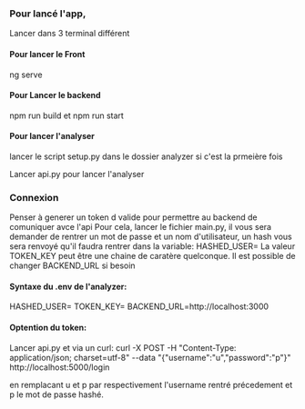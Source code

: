 ### Pour lancé l'app, 

Lancer dans 3 terminal différent

#### Pour lancer le Front
ng serve

#### Pour Lancer le backend
npm run build 
et 
npm run start

#### Pour lancer l'analyser
lancer le script setup.py dans le dossier analyzer si c'est la prmeière fois

Lancer api.py pour lancer l'analyser

### Connexion
Penser à generer un token d valide pour permettre au backend de comuniquer avce l'api
Pour cela, lancer le fichier main.py, il vous sera demander de rentrer un mot de passe et un nom d'utilisateur, un hash vous sera renvoyé qu'il faudra rentrer dans la variable: HASHED_USER=
La valeur TOKEN_KEY peut être une chaine de caratère quelconque.
Il est possible de changer BACKEND_URL si besoin 

#### Syntaxe du .env de l'analyzer:
HASHED_USER= 
TOKEN_KEY=
BACKEND_URL=http://localhost:3000

#### Optention du token:
Lancer api.py et  via un curl:
curl -X POST -H "Content-Type: application/json; charset=utf-8" --data "{\"username\":\"u\",\"password\":\"p\"}" http://localhost:5000/login

en remplacant u et p par respectivement l'username rentré précedement et p le mot de passe hashé.



